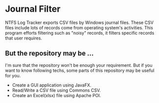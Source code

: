 # Journal Filter
NTFS Log Tracker exports CSV files by Windows journal files. These CSV files include lots of records come from operating system's activities. This program efforts filtering such as "noisy" records, it filters specific records that user requires.

## But the repository may be ...
I'm sure that the repository won't be enough your requirement. But if you want to know following techs, some parts of this repository may be useful for you.

- Create a GUI application using JavaFX.
- Read/Write a CSV file using Commons CSV.
- Create an Excel(xlsx) file using Apache POI.
